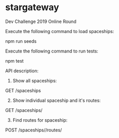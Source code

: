 # stargateway
Dev Challenge 2019 Online Round

Execute the following command to load spaceships:

npm run seeds

Execute the following command to run tests:

npm test

API description:

1) Show all spaceships:

GET /spaceships

2) Show individual spaceship and it's routes:

GET /spaceships/<spaceship-id>

3) Find routes for spaceship:

POST /spaceships/<spaceship-id>/routes/<sector>
